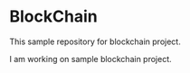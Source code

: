 

# BlockChain
This sample repository for blockchain project.

I am working on sample blockchain project.
